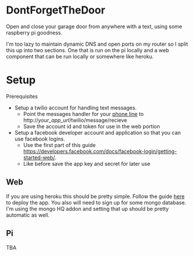 DontForgetTheDoor
=================

Open and close your garage door from anywhere with a text, using some raspberry pi goodness.

I'm too lazy to maintain dynamic DNS and open ports on my router so I split this up into two sections. One that is run on the pi locally and a web component that can be run locally or somewhere like heroku.

Setup
=====
Prerequisites
 * Setup a twilio account for handling text messages.
   * Point the messages handler for your [phone line](https://www.twilio.com/user/account/phone-numbers/incoming) to http://*your_app_url*/twilio/message/recieve
   * Save the account id and token for use in the web portion
 * Setup a facebook developer account and application so that you can use facebook logins.
   * Use the first part of this guide https://developers.facebook.com/docs/facebook-login/getting-started-web/.
   * Like before save the app key and secret for later use

Web
----
If you are using heroku this should be pretty simple. Follow the guide [here](https://devcenter.heroku.com/articles/git) to deploy the app. You also will need to sign up for some mongo database. I'm using the mongo HQ addon and setting that up should be pretty automatic as well.

Pi
---
TBA
